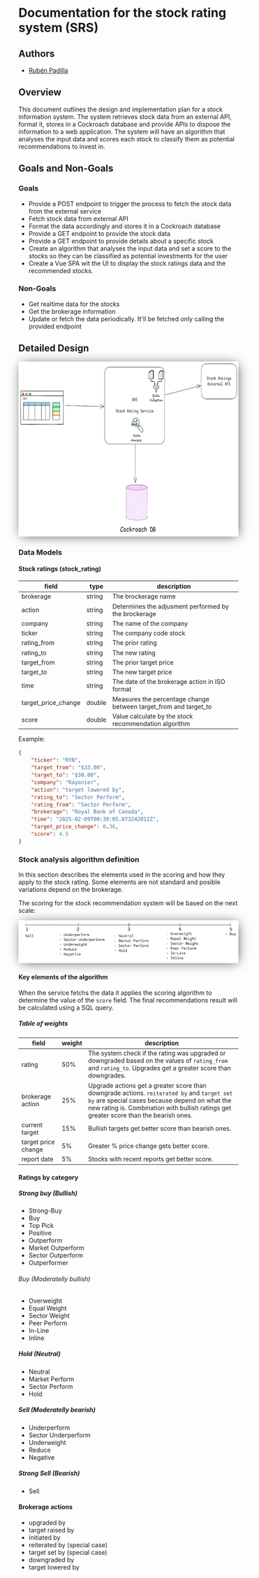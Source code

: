 # Documentation for the stock rating system (SRS)
  
## Authors  
- [Rubén Padilla](https://github.com/rubenpad)   
  
## Overview  
  This document outlines the design and implementation plan for a stock information system. The system retrieves stock data from an external API, format it, stores in a Cockroach database and provide APIs to dispose the information to a web application. The system will have an algorithm that analyses the input data and scores each stock to classify them as potential recommendations to invest in.
  
## Goals and Non-Goals  
### Goals  
- Provide a POST endpoint to trigger the process to fetch the stock data from the external service
- Fetch stock data from external API
- Format the data accordingly and stores it in a Cockroach database  
- Provide a GET endpoint to provide the stock data
- Provide a GET endpoint to provide details about a specific stock
- Create an algorithm that analyses the input data and set a score to the stocks so they can be classified as potential investments for the user
- Create a Vue SPA wit the UI to display the stock ratings data and the recommended stocks.
  
### Non-Goals  
- Get realtime data for the stocks
- Get the brokerage information
- Update or fetch the data periodically. It'll be fetched only calling the provided endpoint
  
## Detailed Design  

<p width="100%" align="center"><img alt="" src="./docs/srs.png" width="600" height="400" style="box-shadow: 2px 2px 25px -5px rgba(0,0,0,0.75);"></p>
  
### Data Models 

#### Stock ratings (stock_rating)
|field|type|description|
|-----|----|-----------|
|brokerage|string|The brockerage name|
|action|string|Determines the adjusment performed by the brockerage|
|company|string|The name of the company|
|ticker|string|The company code stock|
|rating_from|string|The prior rating|
|rating_to|string|The new rating|
|target_from|string|The prior target price
|target_to|string|The new target price
|time|string|The date of the brokerage action in ISO format
|target_price_change|double|Measures the percentage change between target_from and target_to
|score|double|Value calculate by the stock recommendation algorithm

Example:
```json
{
    "ticker": "RYN",
    "target_from": "$33.00",
    "target_to": "$30.00",
    "company": "Rayonier",
    "action": "target lowered by",
    "rating_to": "Sector Perform",
    "rating_from": "Sector Perform",
    "brokerage": "Royal Bank of Canada",
    "time": "2025-02-09T00:30:05.873242012Z",
    "target_price_change": 0.36,
    "score": 4.5
}
```

### Stock analysis algorithm definition
In this section describes the elements used in the scoring and how they apply to the stock rating. Some elements are not standard and posible variations depend on the brokerage.

The scoring for the stock recommendation system will be based on the next scale:

<p width="100%" align="center"><img alt="" src="./docs/rating-scale.png" style="box-shadow: 2px 2px 25px -5px rgba(0,0,0,0.75);"></p>

#### Key elements of the algorithm

When the service fetchs the data it applies the scoring algorithm to determine the value of the `score` field. The final recommendations result will be calculated using a SQL query.

##### Table of weights
|field|weight|description|
|-----|------|-----------|
|rating|50%|The system check if the rating was upgraded or downgraded based on the values of `rating_from` and `rating_to`. Upgrades get a greater score than downgrades.|
|brokerage action|25%|Upgrade actions get a greater score than downgrade actions. `reiterated by` and `target set by` are special cases because depend on what the new rating is. Combination with bullish ratings get greater score than the bearish ones.|
|current target|15%|Bullish targets get better score than bearish ones.|
|target price change|5%|Greater % price change gets better score.|
|report date|5%|Stocks with recent reports get better score.|

#### Ratings by category

##### Strong buy (Bullish)
  - Strong-Buy
  - Buy
  - Top Pick
  - Positive
  - Outperform
  - Market Outperform
  - Sector Outperform
  - Outperformer

###### Buy (Moderatelly bullish)
  - Overweight
  - Equal Weight
  - Sector Weight
  - Peer Perform
  - In-Line
  - Inline

##### Hold (Neutral)
  - Neutral
  - Market Perform
  - Sector Perform
  - Hold

##### Sell (Moderatelly bearish)
  - Underperform
  - Sector Underperform
  - Underweight
  - Reduce
  - Negative

##### Strong Sell (Bearish)
  - Sell

#### Brokerage actions

  -  upgraded by
  -  target raised by
  -  initiated by
  -  reiterated by (special case)
  -  target set by (special case)
  -  downgraded by
  -  target lowered by
